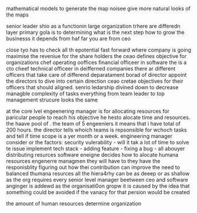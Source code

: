 mathematical models to generate the map
noisee give more natural looks of the maps


senior leader shio as a functionin large organization
trhere are differedn layer
primary gola is to determining what is the next step how to grow the businesss
it depends from haf far you are from ceo

close tyo has to check all th epotential fast forward where company is going
maximise the reveniue for the share holders
the ceao defines objective for organizations
chef operating ooffices
financial officeer
in software the is a cto cheef technical officeer
in deifferned companies there ar different officers that take care of differend deparatament
borad of director appoint the directors to dive into certain direction
ceao cretae objectives for their officers that should aligned.
senrio ledarship divined down to decrease managble complexity of tasks
everything from team leader to top management strucure looks the same

at the core lvel engeenering manager is for allocating resources for paricular people to reach his objective
he hesto alocate time and resources. the haave pool of .
the team of 5 engeeniers it means that i have total of 200 hours. the director tells whoich teams is repsonsible for wchoch tasks and tell if time scope is a yer month or a week. 
engineering manager consider or the factors: 
security vulerability - will it tak a lot of time to solve te issue
implement tech stack -
adding feature - 
fixing a bug - 
all abouyer distributing resurces
software eneigne decides how to alocate humana resources
engenerre managmen
they will have to they have the responisblity figuring out how thei contribution can improve
the need to balanced thumana resurces
all the hiera4rhy can be as deeep or as shallow as the org requires
every senior level manager beetween ceo and software anginger  is addewd as the organisati0on gropw
it is caused by the idea that something could be avoided if the vanacy for that persion would be created


the amount of human resources determine organization


